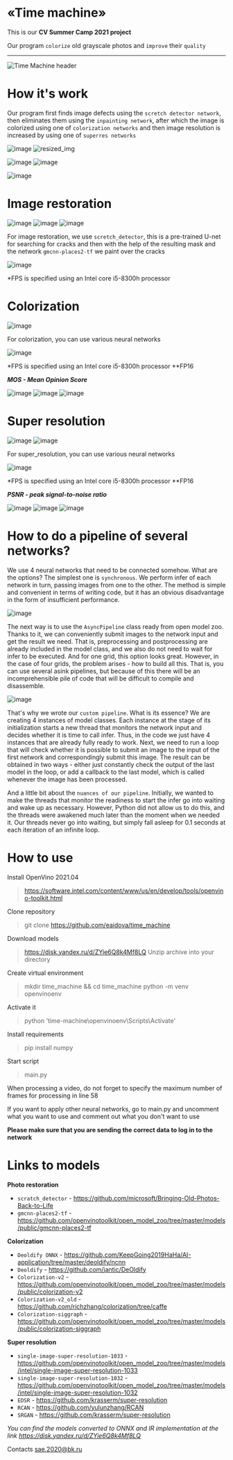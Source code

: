 # «Time machine» 
This is our **CV Summer Camp 2021 project**

Our program `colorize` old grayscale photos and `improve` their `quality`
***

![Time Machine header](https://user-images.githubusercontent.com/58187114/125828115-b1d74ae2-c2d8-458c-afbd-cdddf95b8874.jpg)
# How it's work
Our program first finds image defects using the `scretch detector network`, then eliminates them using the `inpainting network`, after which the image is colorized using one of `colorization networks` and then image resolution is increased by using one of `superres networks`

![image](https://user-images.githubusercontent.com/58187114/126698343-892f1f6e-ae61-49d0-8bd9-168f0473403f.png)
![resized_img ](https://user-images.githubusercontent.com/58187114/126700673-6296ae20-be31-44d0-9d27-6792fbb13fff.png)

![image](https://user-images.githubusercontent.com/58187114/126699152-cbd134bb-21e8-4931-bac3-7de6128add36.png)
![image](https://user-images.githubusercontent.com/58187114/126699176-bdd90b43-5b04-439e-bb81-ae3408b8cf5b.png)

![image](https://user-images.githubusercontent.com/58187114/126699193-756fae61-d514-43b1-bb24-e0e27417ad8b.png)

# Image restoration 
![image](https://user-images.githubusercontent.com/58187114/126701404-885e0525-522a-4dba-9820-dbe8bec331a5.png)
![image](https://user-images.githubusercontent.com/58187114/126701416-49c41ecf-c267-4d17-b25d-cf3e38bc78c5.png)
![image](https://user-images.githubusercontent.com/58187114/126701426-e18fa243-eaa1-44c5-9463-bcc23ef7ac90.png)

For image restoration, we use `scretch_detector`, this is a pre-trained U-net for searching for cracks and then with the help of the resulting mask and the network `gmcnn-places2-tf` we paint over the cracks 

![image](https://user-images.githubusercontent.com/58187114/126701375-ef6325e3-5915-4162-8488-24a5110dffc6.png)

*FPS is specified using an Intel core i5-8300h processor 

# Colorization
![image](https://user-images.githubusercontent.com/58187114/126702572-a20db2fb-415c-43f9-a695-4d578a9ba7c4.png)

For colorization, you can use various neural networks

![image](https://user-images.githubusercontent.com/58187114/126702890-ba7feecb-a624-417c-b341-b9582f05167e.png)

*FPS is specified using an Intel core i5-8300h processor **FP16 

***MOS - Mean Opinion Score***

![image](https://user-images.githubusercontent.com/58187114/126703004-36d0ac64-69b0-4e84-b2f4-090736a710a9.png)
![image](https://user-images.githubusercontent.com/58187114/126703048-b3b4d0e9-3522-404a-b976-d563d4c2e38b.png)
![image](https://user-images.githubusercontent.com/58187114/126703076-219c8c18-ac28-406e-bc3e-271ce25e308c.png)

# Super resolution
![image](https://user-images.githubusercontent.com/58187114/126714422-4b5d7181-b080-45dc-a477-ebd64f9dac71.png)
![image](https://user-images.githubusercontent.com/58187114/126714463-26389876-cdb7-431b-b0c2-63455d8fa469.png)

For super_resolution, you can use various neural networks

![image](https://user-images.githubusercontent.com/58187114/126703722-1e29961f-ac8a-44a1-9e84-af3c48b71e2d.png)
 
*FPS is specified using an Intel core i5-8300h processor **FP16 

***PSNR - peak signal-to-noise ratio***

![image](https://user-images.githubusercontent.com/58187114/126704030-84c50244-d6de-471e-8abb-ebeec5c38e4b.png)
![image](https://user-images.githubusercontent.com/58187114/126704064-b37cd1ff-6912-4d94-a52e-746d1b839e7e.png)
![image](https://user-images.githubusercontent.com/58187114/126706063-9b2267ee-c530-40ed-9640-9441c9e14a66.png)

# How to do a pipeline of several networks?

We use 4 neural networks that need to be connected somehow. What are the options?
The simplest one is `synchronous`. We perform infer of each network in turn, passing images from one to the other. The method is simple and convenient in terms of writing code, but it has an obvious disadvantage in the form of insufficient performance.

![image](https://user-images.githubusercontent.com/58187114/126714167-e04e9780-7c0c-41fd-9744-adf467c22eea.png)

The next way is to use the `AsyncPipeline` class ready from open model zoo. Thanks to it, we can conveniently submit images to the network input and get the result we need. That is, preprocessing and postprocessing are already included in the model class, and we also do not need to wait for infer to be executed. And for one grid, this option looks great. However, in the case of four grids, the problem arises - how to build all this. That is, you can use several asink pipelines, but because of this there will be an incomprehensible pile of code that will be difficult to compile and disassemble.

![image](https://user-images.githubusercontent.com/58187114/126714180-aa93b2ed-69ee-4be0-a258-a1a063471e5c.png)


That's why we wrote our `custom pipeline`. What is its essence? We are creating 4 instances of model classes. Each instance at the stage of its initialization starts a new thread that monitors the network input and decides whether it is time to call infer. Thus, in the code we just have 4 instances that are already fully ready to work. Next, we need to run a loop that will check whether it is possible to submit an image to the input of the first network and correspondingly submit this image. The result can be obtained in two ways - either just constantly check the output of the last model in the loop, or add a callback to the last model, which is called whenever the image has been processed.

And a little bit about the `nuances of our pipeline`. Initially, we wanted to make the threads that monitor the readiness to start the infer go into waiting and wake up as necessary. However, Python did not allow us to do this, and the threads were awakened much later than the moment when we needed it. Our threads never go into waiting, but simply fall asleep for 0.1 seconds at each iteration of an infinite loop.

# How to use
Install OpenVino 2021.04
>https://software.intel.com/content/www/us/en/develop/tools/openvino-toolkit.html

Clone repository
>git clone https://github.com/eaidova/time_machine

Download models 
>https://disk.yandex.ru/d/ZYie6Q8k4Mf8LQ
Unzip archive into your directory

Create virtual environment 
>mkdir time_machine && cd time_machine
>python -m venv openvinoenv

Activate it
>python 'time-machine\openvinoenv\Scripts\Activate'

Install requirements
>pip install numpy

Start script
>main.py

When processing a video, do not forget to specify the maximum number of frames for processing in line 58

If you want to apply other neural networks, go to main.py and uncomment what you want to use and comment out what you don't want to use

**Please make sure that you are sending the correct data to log in to the network**

# Links to models

**Photo restoration**
* `scratch_detector` - https://github.com/microsoft/Bringing-Old-Photos-Back-to-Life
* `gmcnn-places2-tf` - https://github.com/openvinotoolkit/open_model_zoo/tree/master/models/public/gmcnn-places2-tf

**Colorization**
* `Deoldify ONNX` - https://github.com/KeepGoing2019HaHa/AI-application/tree/master/deoldify/ncnn
* `Deoldify` - https://github.com/jantic/DeOldify
* `Colorization-v2` - https://github.com/openvinotoolkit/open_model_zoo/tree/master/models/public/colorization-v2
* `Colorization-v2_old` - https://github.com/richzhang/colorization/tree/caffe
* `Colorization-siggraph` - https://github.com/openvinotoolkit/open_model_zoo/tree/master/models/public/colorization-siggraph

**Super resolution**
* `single-image-super-resolution-1033` - https://github.com/openvinotoolkit/open_model_zoo/tree/master/models/intel/single-image-super-resolution-1033
* `single-image-super-resolution-1032` - https://github.com/openvinotoolkit/open_model_zoo/tree/master/models/intel/single-image-super-resolution-1032
* `EDSR` - https://github.com/krasserm/super-resolution
* `RCAN` - https://github.com/yulunzhang/RCAN
* `SRGAN` - https://github.com/krasserm/super-resolution

*You can find the models converted to ONNX and IR implementation at the link https://disk.yandex.ru/d/ZYie6Q8k4Mf8LQ*




Contacts sae.2020@bk.ru
